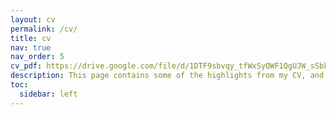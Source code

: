 ```yaml
---
layout: cv
permalink: /cv/
title: cv
nav: true
nav_order: 5
cv_pdf: https://drive.google.com/file/d/1DTF9sbvqy_tfWxSyQWF1QgUJW_sSbk_W/view?usp=sharing # you can also use external links here
description: This page contains some of the highlights from my CV, and the rest can be found in the pdf attached.
toc:
  sidebar: left
---
```

